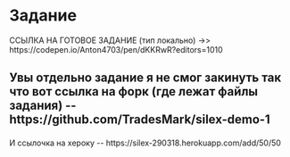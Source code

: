 <h1> Задание </h1>
<p>   </p>


<p> ССЫЛКА НА ГОТОВОЕ ЗАДАНИЕ (тип локально) ->> https://codepen.io/Anton4703/pen/dKKRwR?editors=1010  </p>

<H2>
<p>
Увы отдельно задание я не смог закинуть так что вот ссылка на форк (где лежат файлы задания) --   
  https://github.com/TradesMark/silex-demo-1
</p>
</H2>

<p> И ссылочка на хероку  --  https://silex-290318.herokuapp.com/add/50/50</p>
